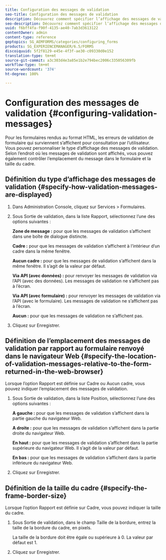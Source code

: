 ```yaml
---
title: Configuration des messages de validation
seo-title: Configuration des messages de validation
description: Découvrez comment spécifier l’affichage des messages de validation et leur emplacement par rapport au formulaire renvoyé dans le navigateur Web.
seo-description: Découvrez comment spécifier l’affichage des messages de validation et leur emplacement par rapport au formulaire renvoyé dans le navigateur Web.
uuid: f6bff4fa-f90f-4135-ae40-7ab3d3613122
contentOwner: admin
content-type: reference
geptopics: SG_AEMFORMS/categories/configuring_forms
products: SG_EXPERIENCEMANAGER/6.5/FORMS
discoiquuid: 5f2f8129-e45e-4f3f-ae30-c09330d0e152
translation-type: tm+mt
source-git-commit: a3c303d4e3a85e1b2e794bec2006c335056309fb
workflow-type: tm+mt
source-wordcount: '374'
ht-degree: 100%

---
```



# Configuration des messages de validation {#configuring-validation-messages}

Pour les formulaires rendus au format HTML, les erreurs de validation de formulaire qui surviennent s’affichent pour consultation par l’utilisateur. Vous pouvez personnaliser le type d’affichage des messages de validation. Selon l’endroit où les messages de validation sont affichés, vous pouvez également contrôler l’emplacement du message dans le formulaire et la taille du cadre.

## Définition du type d’affichage des messages de validation {#specify-how-validation-messages-are-displayed}

1. Dans Administration Console, cliquez sur Services > Formulaires.
1. Sous Sortie de validation, dans la liste Rapport, sélectionnez l’une des options suivantes :

   **Zone de message :** pour que les messages de validation s’affichent dans une boîte de dialogue distincte.

   **Cadre :** pour que les messages de validation s’affichent à l’intérieur d’un cadre dans la même fenêtre.

   **Aucun cadre :** pour que les messages de validation s’affichent dans la même fenêtre. Il s’agit de la valeur par défaut.

   **Via API (avec données) :** pour renvoyer les messages de validation via l’API (avec des données). Les messages de validation ne s’affichent pas à l’écran.

   **Via API (avec formulaire) :** pour renvoyer les messages de validation via l’API (avec le formulaire). Les messages de validation ne s’affichent pas à l’écran.

   **Aucun :** pour que les messages de validation ne s’affichent pas.

1. Cliquez sur Enregistrer.

## Définition de l’emplacement des messages de validation par rapport au formulaire renvoyé dans le navigateur Web  {#specify-the-location-of-validation-messages-relative-to-the-form-returned-in-the-web-browser}

Lorsque l’option Rapport est définie sur Cadre ou Aucun cadre, vous pouvez indiquer l’emplacement des messages de validation.

1. Sous Sortie de validation, dans la liste Position, sélectionnez l’une des options suivantes :

   **A gauche :** pour que les messages de validation s’affichent dans la partie gauche du navigateur Web.

   **A droite :** pour que les messages de validation s’affichent dans la partie droite du navigateur Web.

   **En haut :** pour que les messages de validation s’affichent dans la partie supérieure du navigateur Web. Il s’agit de la valeur par défaut.

   **En bas :** pour que les messages de validation s’affichent dans la partie inférieure du navigateur Web.

1. Cliquez sur Enregistrer.

## Définition de la taille du cadre  {#specify-the-frame-border-size}

Lorsque l’option Rapport est définie sur Cadre, vous pouvez indiquer la taille du cadre.

1. Sous Sortie de validation, dans le champ Taille de la bordure, entrez la taille de la bordure du cadre, en pixels.

   La taille de la bordure doit être égale ou supérieure à 0. La valeur par défaut est 1.

1. Cliquez sur Enregistrer.


